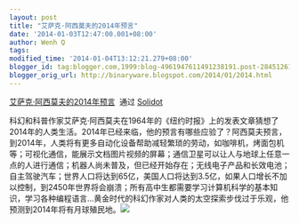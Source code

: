 ```yaml
---
layout: post
title: "艾萨克·阿西莫夫的2014年预言"
date: '2014-01-03T12:47:00.001+08:00'
author: Wenh Q
tags:
modified_time: '2014-01-04T13:12:21.279+08:00'
blogger_id: tag:blogger.com,1999:blog-4961947611491238191.post-2845126139838173246
blogger_orig_url: http://binaryware.blogspot.com/2014/01/2014.html
---
```

[艾萨克·阿西莫夫的2014年预言](http://solidot.org.feedsportal.com/c/33236/f/556826/s/356bafef/sc/21/l/0L0Ssolidot0Borg0Cstory0Dsid0F37877/story01.htm)  通过
[Solidot](http://www.solidot.org/)


科幻和科普作家艾萨克·阿西莫夫在1964年的《纽约时报》上的发表文章猜想了2014年的人类生活。2014年已经来临，他的预言有哪些应验了？阿西莫夫预言，到2014年，人类将有更多自动化设备帮助减轻繁琐的劳动，如咖啡机，烤面包机等；可视化通信，能展示文档图片视频的屏幕；通信卫星可以让人与地球上任意一点的人进行通信；机器人尚未普及，但已经开始存在；无线电子产品和长效电池；自主驾驶汽车；世界人口将达到65亿，美国人口将达到3.5亿，如果人口增长不加以控制，到2450年世界将会崩溃；所有高中生都需要学习计算机科学的基本知识，学习各种编程语言...黄金时代的科幻作家对人类的太空探索步伐过于乐观，他预测到2014年将有月球殖民地。![](https://images-blogger-opensocial.googleusercontent.com/gadgets/proxy?url=http%3A%2F%2Fsolidot.org.feedsportal.com%2Fc%2F33236%2Ff%2F556826%2Fs%2F356bafef%2Fsc%2F21%2Fmf.%2Bgif&container=blogger&gadget=a&rewriteMime=image%2F*)
